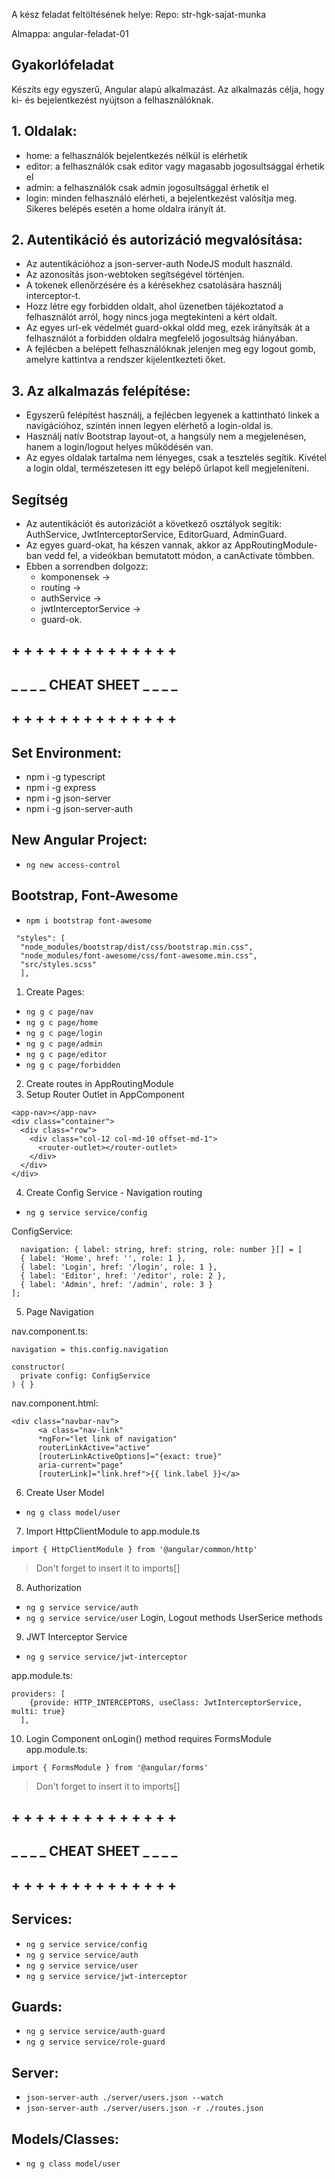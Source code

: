 A kész feladat feltöltésének helye:
Repo: str-hgk-sajat-munka

Almappa: angular-feladat-01


## Gyakorlófeladat
Készíts egy egyszerű, Angular alapú alkalmazást. Az alkalmazás célja, hogy ki- és bejelentkezést nyújtson a felhasználóknak.

## 1. Oldalak:
- home: a felhasználók bejelentkezés nélkül is elérhetik
- editor: a felhasználók csak editor vagy magasabb jogosultsággal érhetik el
- admin: a felhasználók csak admin jogosultsággal érhetik el
- login: minden felhasználó elérheti, a bejelentkezést valósítja meg. Sikeres belépés esetén a home oldalra irányít át.

## 2. Autentikáció és autorizáció megvalósítása: 
- Az autentikációhoz a json-server-auth NodeJS modult használd.
- Az azonosítás json-webtoken segítségével történjen.
- A tokenek ellenőrzésére és a kérésekhez csatolására használj interceptor-t.
- Hozz létre egy forbidden oldalt, ahol üzenetben tájékoztatod a felhasználót arról, hogy nincs joga megtekinteni a kért oldalt.
- Az egyes url-ek védelmét guard-okkal oldd meg, ezek irányítsák át a felhasználót a forbidden oldalra megfelelő jogosultság hiányában.
- A fejlécben a belépett felhasználóknak jelenjen meg egy logout gomb, amelyre kattintva a rendszer kijelentkezteti őket.

## 3. Az alkalmazás felépítése:
- Egyszerű felépítést használj, a fejlécben legyenek a kattintható linkek a navigációhoz, szintén innen legyen elérhető a login-oldal is.
- Használj natív Bootstrap layout-ot, a hangsúly nem a megjelenésen, hanem a login/logout helyes működésén van.
- Az egyes oldalak tartalma nem lényeges, csak a tesztelés segítik. Kivétel a login oldal, természetesen itt egy belépő űrlapot kell megjeleníteni.
## Segítség
- Az autentikációt és autorizációt a következő osztályok segítik: AuthService, JwtInterceptorService, EditorGuard, AdminGuard.
- Az egyes guard-okat, ha készen vannak, akkor az AppRoutingModule-ban vedd fel, a videókban bemutatott módon, a canActivate tömbben.
- Ebben a sorrendben dolgozz: 
  - komponensek -> 
  - routing -> 
  - authService -> 
  - jwtInterceptorService -> 
  - guard-ok.


## + + + + + + + + + + + + + +
## _ _ _ _ CHEAT SHEET _ _ _ _
## + + + + + + + + + + + + + +

## Set Environment: 
- npm i -g typescript
- npm i -g express
- npm i -g json-server
- npm i -g json-server-auth

## New Angular Project:
  - `ng new access-control`

## Bootstrap, Font-Awesome
  - `npm i bootstrap font-awesome`
```
 "styles": [
  "node_modules/bootstrap/dist/css/bootstrap.min.css",
  "node_modules/font-awesome/css/font-awesome.min.css",
  "src/styles.scss"
  ],
```
1. Create Pages:
  - `ng g c page/nav`
  - `ng g c page/home`
  - `ng g c page/login`
  - `ng g c page/admin`
  - `ng g c page/editor`
  - `ng g c page/forbidden`

2. Create routes in AppRoutingModule
3. Setup Router Outlet in AppComponent
```
<app-nav></app-nav>
<div class="container">
  <div class="row">
    <div class="col-12 col-md-10 offset-md-1">
      <router-outlet></router-outlet>
    </div>
  </div>
</div>
```
4. Create Config Service - Navigation routing
  - `ng g service service/config`

ConfigService:
  ```
    navigation: { label: string, href: string, role: number }[] = [
    { label: 'Home', href: '', role: 1 },
    { label: 'Login', href: '/login', role: 1 },
    { label: 'Editor', href: '/editor', role: 2 },
    { label: 'Admin', href: '/admin', role: 3 }
  ];
  ```
5. Page Navigation 

nav.component.ts: 
  ```
  navigation = this.config.navigation
  ```
  ```
  constructor(
    private config: ConfigService
  ) { }
  ```
nav.component.html:
  ```
  <div class="navbar-nav">
        <a class="nav-link" 
        *ngFor="let link of navigation" 
        routerLinkActive="active"
        [routerLinkActiveOptions]="{exact: true}"
        aria-current="page" 
        [routerLink]="link.href">{{ link.label }}</a>
  ```

6. Create User Model
- `ng g class model/user`

7. Import HttpClientModule to app.module.ts

```
import { HttpClientModule } from '@angular/common/http'
```
> Don't forget to insert it to imports[] 

8. Authorization
 - `ng g service service/auth`
 - `ng g service service/user`
Login, Logout methods
UserSerice methods

9. JWT Interceptor Service
- `ng g service service/jwt-interceptor`

app.module.ts:
```
providers: [
    {provide: HTTP_INTERCEPTORS, useClass: JwtInterceptorService, multi: true}
  ],
```
10. Login Component
onLogin() method requires FormsModule
app.module.ts: 
```
import { FormsModule } from '@angular/forms'
```
> Don't forget to insert it to imports[] 



## + + + + + + + + + + + + + +
## _ _ _ _ CHEAT SHEET _ _ _ _
## + + + + + + + + + + + + + +


## Services:
  - `ng g service service/config`
  - `ng g service service/auth`
  - `ng g service service/user`
  - `ng g service service/jwt-interceptor`

## Guards:
  - `ng g service service/auth-guard`
  - `ng g service service/role-guard`

## Server: 
- `json-server-auth ./server/users.json --watch`
- `json-server-auth ./server/users.json -r ./routes.json`

## Models/Classes:
  - `ng g class model/user`